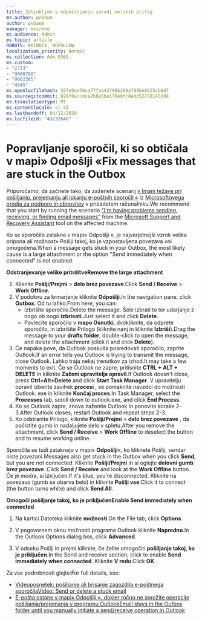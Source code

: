 ```yaml
---
title: Zaljubljen v odpošiljanju zaradi velikih prilog
ms.author: pebaum
author: pebaum
manager: mnirkhe
ms.audience: Admin
ms.topic: article
ROBOTS: NOINDEX, NOFOLLOW
localization_priority: Normal
ms.collection: Adm_O365
ms.custom:
- "2713"
- "9000768"
- "9002385"
- "4645"
ms.openlocfilehash: 35fe9ae76ca77faa43796b288af09be8525cb6df
ms.sourcegitcommit: 929f8accdca2b8e5be170e0fc8edd527581453d4
ms.translationtype: MT
ms.contentlocale: sl-SI
ms.lasthandoff: 04/12/2020
ms.locfileid: "43232646"
---
```

# <a name="fix-messages-that-are-stuck-in-the-outbox"></a><span data-ttu-id="410ab-102">Popravljanje sporočil, ki so obtičala v mapi» Odpošlji «</span><span class="sxs-lookup"><span data-stu-id="410ab-102">Fix messages that are stuck in the Outbox</span></span>

<span data-ttu-id="410ab-103">Priporočamo, da začnete tako, da zaženete scenarij [» Imam težave pri pošiljanju, prejemanju ali iskanju e-poštnih sporočil «](https://aka.ms/SaRA-OutlookSendReceive) iz [Microsoftovega orodja za podporo in obnovitev](https://diagnostics.office.com/#/) v prizadetem računalniku.</span><span class="sxs-lookup"><span data-stu-id="410ab-103">We recommend that you start by running the scenario ["I'm having problems sending, receiving, or finding email messages"](https://aka.ms/SaRA-OutlookSendReceive) from the [Microsoft Support and Recovery Assistant](https://diagnostics.office.com/#/) tool on the affected machine.</span></span>

<span data-ttu-id="410ab-104">Ko se sporočilo zatakne v mapi» Odpošlji «, je najverjetnejši vzrok velika pripona ali možnost» Pošlji takoj, ko je vzpostavljena povezava «ni omogočena.</span><span class="sxs-lookup"><span data-stu-id="410ab-104">When a message gets stuck in your Outbox, the most likely cause is a large attachment or the option "Send immediately when connected" is not enabled.</span></span>

<span data-ttu-id="410ab-105">**Odstranjevanje velike pritrditve**</span><span class="sxs-lookup"><span data-stu-id="410ab-105">**Remove the large attachment**</span></span>

1. <span data-ttu-id="410ab-106">Kliknite **Pošlji/Prejmi** > **delo brez povezave**.</span><span class="sxs-lookup"><span data-stu-id="410ab-106">Click **Send / Receive** > **Work Offline**.</span></span> 
2. <span data-ttu-id="410ab-107">V podoknu za krmarjenje kliknite **Odpošlji**.</span><span class="sxs-lookup"><span data-stu-id="410ab-107">In the navigation pane, click **Outbox**.</span></span> <span data-ttu-id="410ab-108">Od tu lahko:</span><span class="sxs-lookup"><span data-stu-id="410ab-108">From here, you can:</span></span> 
    - <span data-ttu-id="410ab-109">Izbrišite sporočilo.</span><span class="sxs-lookup"><span data-stu-id="410ab-109">Delete the message.</span></span> <span data-ttu-id="410ab-110">Šele izbrati to ter udarjanje z nogo ob nogo **izbrisati**.</span><span class="sxs-lookup"><span data-stu-id="410ab-110">Just select it and click **Delete**.</span></span>
    - <span data-ttu-id="410ab-111">Povlecite sporočilo v **mapo Osnutki**, dvokliknite, da odprete sporočilo, in izbrišite Prilogo (kliknite nanj in kliknite **Izbriši**).</span><span class="sxs-lookup"><span data-stu-id="410ab-111">Drag the message to your **drafts folder**, double-click to open the message, and delete the attachment (click it and click **Delete**).</span></span>
3. <span data-ttu-id="410ab-112">Če napaka pove, da Outlook poskuša posredovati sporočilo, zaprite Outlook.</span><span class="sxs-lookup"><span data-stu-id="410ab-112">If an error tells you Outlook is trying to transmit the message, close Outlook.</span></span> <span data-ttu-id="410ab-113">Lahko traja nekaj trenutkov za izhod.</span><span class="sxs-lookup"><span data-stu-id="410ab-113">It may take a few moments to exit.</span></span> <span data-ttu-id="410ab-114">Če se Outlook ne zapre, pritisnite **CTRL + ALT + DELETE** in kliknite **Zaženi upravitelja opravil**.</span><span class="sxs-lookup"><span data-stu-id="410ab-114">If Outlook doesn't close, press **Ctrl+Alt+Delete** and click **Start Task Manager**.</span></span> <span data-ttu-id="410ab-115">V upravitelju opravil izberite zavihek **procesi** , se pomaknite navzdol do možnosti Outlook. exe in kliknite **Končaj proces**.</span><span class="sxs-lookup"><span data-stu-id="410ab-115">In Task Manager, select the **Processes** tab, scroll down to outlook.exe, and click **End Process**.</span></span>
4. <span data-ttu-id="410ab-116">Ko se Outlook zapre, znova zaženite Outlook in ponovite korake 2-3.</span><span class="sxs-lookup"><span data-stu-id="410ab-116">After Outlook closes, restart Outlook and repeat steps 2-3.</span></span> 
5. <span data-ttu-id="410ab-117">Ko odstranite Prilogo, kliknite **Pošlji/Prejmi** > **delo brez povezave** , da počistite gumb in nadaljujete delo v spletu.</span><span class="sxs-lookup"><span data-stu-id="410ab-117">After you remove the attachment, click **Send / Receive** > **Work Offline** to deselect the button and to resume working online.</span></span> 

<span data-ttu-id="410ab-118">Sporočila se tudi zataknejo v mapi» **Odpošlji**«, ko kliknete Pošlji, vendar niste povezani.</span><span class="sxs-lookup"><span data-stu-id="410ab-118">Messages also get stuck in the Outbox when you click **Send**, but you are not connected.</span></span> <span data-ttu-id="410ab-119">Kliknite **Pošlji/Prejmi** in si oglejte **delovni gumb brez povezave** .</span><span class="sxs-lookup"><span data-stu-id="410ab-119">Click **Send / Receive** and look at the **Work Offline** button.</span></span> <span data-ttu-id="410ab-120">Če je modra, si izključen.</span><span class="sxs-lookup"><span data-stu-id="410ab-120">If it's blue, you're disconnected.</span></span> <span data-ttu-id="410ab-121">Kliknite na povezavo (gumb se obarva belo) in kliknite **Pošlji vse**.</span><span class="sxs-lookup"><span data-stu-id="410ab-121">Click it to connect (the button turns white) and click **Send All**.</span></span>
 
<span data-ttu-id="410ab-122">**Omogoči pošiljanje takoj, ko je priključen**</span><span class="sxs-lookup"><span data-stu-id="410ab-122">**Enable Send immediately when connected**</span></span>
 
1. <span data-ttu-id="410ab-123">Na kartici Datoteka kliknite **možnosti**.</span><span class="sxs-lookup"><span data-stu-id="410ab-123">On the File tab, click **Options**.</span></span>

2. <span data-ttu-id="410ab-124">V pogovornem oknu možnosti programa Outlook kliknite **Napredno**.</span><span class="sxs-lookup"><span data-stu-id="410ab-124">In the Outlook Options dialog box, click **Advanced**.</span></span>

3. <span data-ttu-id="410ab-125">V odseku Pošlji in prejmi kliknite, če želite omogočiti **pošiljanje takoj, ko je priključen**.</span><span class="sxs-lookup"><span data-stu-id="410ab-125">In the Send and receive section, click to enable **Send immediately when connected**.</span></span> <span data-ttu-id="410ab-126">Kliknite **V redu**.</span><span class="sxs-lookup"><span data-stu-id="410ab-126">Click **OK**.</span></span>
 
<span data-ttu-id="410ab-127">Za vse podrobnosti glejte:</span><span class="sxs-lookup"><span data-stu-id="410ab-127">For full details, see:</span></span>
- [<span data-ttu-id="410ab-128">Videoposnetek: pošiljanje ali brisanje zagozdila e-poštnega sporočila</span><span class="sxs-lookup"><span data-stu-id="410ab-128">Video: Send or delete a stuck email</span></span>](https://support.office.com/article/Video-Send-or-delete-an-email-stuck-in-your-outbox-26d5d34a-4e5f-444a-a9e8-44db04a94dec) 
- [<span data-ttu-id="410ab-129">E-pošta ostane v mapi» Odpošlji «, dokler ročno ne sprožite operacije pošiljanja/prejemanja v programu Outlook</span><span class="sxs-lookup"><span data-stu-id="410ab-129">Email stays in the Outbox folder until you manually initiate a send/receive operation in Outlook</span></span>](https://support.microsoft.com/help/2797572/email-stays-in-the-outbox-folder-until-you-manually-initiate-a-send-re)
